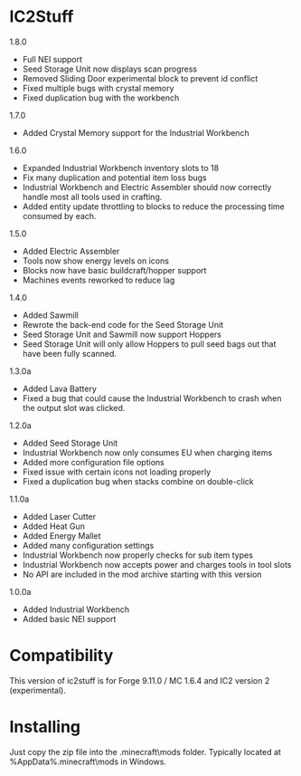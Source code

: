 IC2Stuff
=============

1.8.0
* Full NEI support
* Seed Storage Unit now displays scan progress
* Removed Sliding Door experimental block to prevent id conflict
* Fixed multiple bugs with crystal memory
* Fixed duplication bug with the workbench

1.7.0
* Added Crystal Memory support for the Industrial Workbench

1.6.0
* Expanded Industrial Workbench inventory slots to 18
* Fix many duplication and potential item loss bugs
* Industrial Workbench and Electric Assembler should now
	correctly handle most all tools used in crafting.
* Added entity update throttling to blocks to reduce the
	processing time consumed by each.

1.5.0
* Added Electric Assembler
* Tools now show energy levels on icons
* Blocks now have basic buildcraft/hopper support
* Machines events reworked to reduce lag

1.4.0
* Added Sawmill
* Rewrote the back-end code for the Seed Storage Unit
* Seed Storage Unit and Sawmill now support Hoppers
* Seed Storage Unit will only allow Hoppers to pull seed 
	bags out that have been fully scanned.
	
1.3.0a
* Added Lava Battery
* Fixed a bug that could cause the Industrial Workbench to crash when
	the output slot was clicked.

1.2.0a
* Added Seed Storage Unit
* Industrial Workbench now only consumes EU when charging items
* Added more configuration file options
* Fixed issue with certain icons not loading properly
* Fixed a duplication bug when stacks combine on double-click

1.1.0a
* Added Laser Cutter
* Added Heat Gun
* Added Energy Mallet
* Added many configuration settings
* Industrial Workbench now properly checks for sub item types
* Industrial Workbench now accepts power and charges tools in tool slots
* No API are included in the mod archive starting with this version

1.0.0a

* Added Industrial Workbench
* Added basic NEI support



Compatibility
=============
This version of ic2stuff is for Forge 9.11.0 / MC 1.6.4 and IC2 version 2 (experimental).




Installing
=============

Just copy the zip file into the .minecraft\mods folder. Typically located at %AppData%\.minecraft\mods in Windows.
